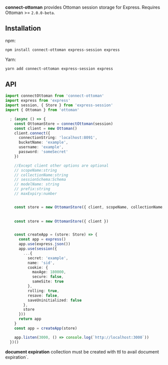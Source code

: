 **connect-ottoman** provides Ottoman session storage for Express. Requires Ottoman >= `2.0.0-beta`.



## Installation

npm:

```sh
npm install connect-ottoman express-session express
```

Yarn:

```sh
yarn add connect-ottoman express-session express
```

## API

```ts
import connectOttoman from 'connect-ottoman'
import express from 'express'
import session, { Store } from 'express-session'
import { Ottoman } from 'ottoman'

  ; (async () => {
    const OttomanStore = connectOttoman(session)
    const client = new Ottoman()
    client.connect({
      connectionString: 'localhost:8091',
      bucketName: 'example',
      username: 'example',
      password: 'someSecret'
    })

    //Except client other options are optional
    // scopeName:string
    // collectionName:string
    // sessionSchema:Schema
    // modelName: string
    // prefix:string
    // maxExpiry:number


    const store = new OttomanStore({ client, scopeName, collectionName, sessionSchema, modelName, prefix, maxExpiry })
    
    
    const store = new OttomanStore({ client })


    const createApp = (store: Store) => {
      const app = express()
      app.use(express.json())
      app.use(session({
        ...{
          secret: 'example',
          name: 'sid',
          cookie: {
            maxAge: 180000,
            secure: false,
            sameSite: true
          },
          rolling: true,
          resave: false,
          saveUninitialized: false
        },
        store
      }))
      return app
    }
    const app = createApp(store)

    app.listen(3000, () => console.log(`http://localhost:3000`))
  })()
```

**document expiration** collection must be created with ttl to avail document expiration`.
